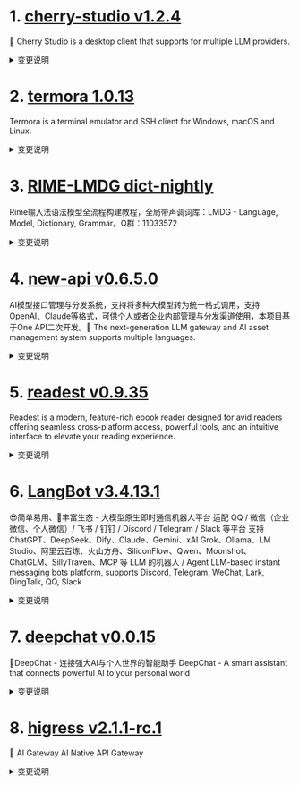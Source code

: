 
# 1. [cherry-studio v1.2.4](https://github.com/CherryHQ/cherry-studio/releases/tag/v1.2.4)  
🍒 Cherry Studio is a desktop client that supports for multiple LLM providers.
<details>
<summary>变更说明</summary>

## What's Changed
* fix(UI): Correct citation tooltip style in light theme by @purefkh in 
* Update LICENSE by @YinsenHo in 
* refactor(AgentPage): Refactor AgentPage UI by @teojs in 
* feat(AssistantItem UI): 优化助手Emoji显示 by @teojs in 
* fix: Update dashscoop provider configuration and enhance model editing functionality by @GeorgeDong32 in 
* Add 仿Claude样式主题 in README by @bjl101501 in 
* hotfix: 优化一些issue反馈 by @teojs in 
* feat(MCP): add resource management features and localization support by @vaayne in 
* feat: 优化webdav备份文件恢复管理功能 by @africa1207 in 
......  

</details>

# 2. [termora 1.0.13](https://github.com/TermoraDev/termora/releases/tag/1.0.13)  
Termora is a terminal emulator and SSH client for Windows, macOS and Linux.
<details>
<summary>变更说明</summary>

### New features/Updates

- Support setting background image ()
- Improve terminal close ()
- macOS supports running in the background ()

### Bug fixes

- Fix return to parent folder failure ()
- Fix last sync time ()
......  

</details>

# 3. [RIME-LMDG dict-nightly](https://github.com/amzxyz/RIME-LMDG/releases/tag/dict-nightly)  
Rime输入法语法模型全流程构建教程，全局带声调词库：LMDG - Language, Model, Dictionary, Grammar。Q群：11033572
<details>
<summary>变更说明</summary>

- `cn_dicts.zip`：最新的中文词库文件。
  

</details>

# 4. [new-api v0.6.5.0](https://github.com/QuantumNous/new-api/releases/tag/v0.6.5.0)  
AI模型接口管理与分发系统，支持将多种大模型转为统一格式调用，支持OpenAI、Claude等格式，可供个人或者企业内部管理与分发渠道使用，本项目基于One API二次开发。🍥 The next-generation LLM gateway and AI asset management system supports multiple languages.
<details>
<summary>变更说明</summary>

feat: support gemini output text and inline images. (close )  

</details>

# 5. [readest v0.9.35](https://github.com/readest/readest/releases/tag/v0.9.35)  
Readest is a modern, feature-rich ebook reader designed for avid readers offering seamless cross-platform access, powerful tools, and an intuitive interface to elevate your reading experience.
<details>
<summary>变更说明</summary>

## Release Highlight
* 🛠️ Fixed an issue where books without cover images can not be synced across devices
* 📱 Added in-app update support for Android
* 📚 You can now sort books by title or author in your library

## What's Changed
* fix: books without cover images now can be synced across devices by @chrox in 
* feat: in-app updater for Android by @chrox in 
* feat: add books sorting by title and author in the library page, closes  by @chrox in 
* release: version 0.9.35 by @chrox in 
......  

</details>

# 6. [LangBot v3.4.13.1](https://github.com/RockChinQ/LangBot/releases/tag/v3.4.13.1)  
😎简单易用、🧩丰富生态 - 大模型原生即时通信机器人平台 适配 QQ / 微信（企业微信、个人微信）/ 飞书 / 钉钉 / Discord / Telegram / Slack 等平台 支持 ChatGPT、DeepSeek、Dify、Claude、Gemini、xAI Grok、Ollama、LM Studio、阿里云百炼、火山方舟、SiliconFlow、Qwen、Moonshot、ChatGLM、SillyTraven、MCP 等 LLM 的机器人 / Agent LLM-based instant messaging bots platform, supports Discord, Telegram, WeChat, Lark, DingTalk, QQ, Slack
<details>
<summary>变更说明</summary>

## What's Changed
* chore: perf issue template by @RockChinQ in 
* fix: bailian api streaming mode can't be established by @wangcham in 
* Telegram supergroup fix by @wangcham in 
* fix: delete print function in lark by @wangcham in 
* fix: add reasoning content for deepseek-reasoner by @wangcham in 
* fix(moonshot): tool_call_id not found error () by @wangcham in 
* chore: release v3.4.13.1 by @RockChinQ in 


......  

</details>

# 7. [deepchat v0.0.15](https://github.com/ThinkInAIXYZ/deepchat/releases/tag/v0.0.15)  
🐬DeepChat - 连接强大AI与个人世界的智能助手 DeepChat - A smart assistant that connects powerful AI to your personal world
<details>
<summary>变更说明</summary>

## 🚀 DeepChat 0.0.15 正式发布 | 重新定义你的 AI 对话体验！
—— 更强大，更灵活，更智能，开启高效沟通新高度 🌟
#
## ✨ 本次主要更新内容 ✨
* 内置了视觉MCP让每个模型都有视觉能力 @deepinfect in 
* 内置了Brave和博查两家搜索API的MCP @zerob13 in 
* 开发了针对 DeepChat 特有的 PowerPack MCP，提供 Node 代码执行，真实时间获取，网页阅读能力给模型，让模型的回答更加可靠准确
* 文件功能强化，支持剪贴板 @deepinfect in 
* 自动更新支持，下个版本就可以自动更新啦 @zerob13 in 
* 性能优化 @deepinfect in 
......  

</details>

# 8. [higress v2.1.1-rc.1](https://github.com/alibaba/higress/releases/tag/v2.1.1-rc.1)  
🤖 AI Gateway AI Native API Gateway
<details>
<summary>变更说明</summary>

## What's Changed
* feat: update custom-response plugin to returns different content for different response statuse by @Fengxq2014 in 
* polish translate-readme action by @littlejiancc in 
* Feat dynamic tool reset by @luoxiner in 
* fix: ai statistics doc by @cr7258 in 
* mcp: support amap auto ip detection by @johnlanni in 
* [frontend-gray] Refactor the business logic to be more friendly towards micro frontends and multi-version support. by @heimanba in 
* support nacos namespace by @luoxiner in 
* fix: fix param mapping use %v instead of %s by @luoxiner in 
* fix: Escape asterisk characters in ai-proxy documents by @CH3CHO in 
......  

</details>

